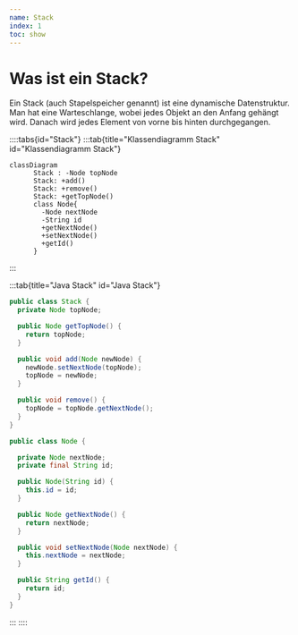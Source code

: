 ```yaml
---
name: Stack
index: 1
toc: show
---
```


# Was ist ein Stack?
Ein Stack (auch Stapelspeicher genannt) ist eine dynamische Datenstruktur. Man hat eine Warteschlange, wobei jedes Objekt an den Anfang gehängt wird. Danach wird jedes Element von vorne bis hinten durchgegangen.

::::tabs{id="Stack"}
:::tab{title="Klassendiagramm Stack" id="Klassendiagramm Stack"}
```mermaid
classDiagram
      Stack : -Node topNode
      Stack: +add()
      Stack: +remove()
      Stack: +getTopNode()
      class Node{
        -Node nextNode
        -String id
        +getNextNode()
        +setNextNode()
        +getId()
      }
```
:::

:::tab{title="Java Stack" id="Java Stack"}
```java
public class Stack {
  private Node topNode;

  public Node getTopNode() {
    return topNode;
  }

  public void add(Node newNode) {
    newNode.setNextNode(topNode);
    topNode = newNode;
  }

  public void remove() {
    topNode = topNode.getNextNode();
  }
}

public class Node {

  private Node nextNode;
  private final String id;

  public Node(String id) {
    this.id = id;
  }

  public Node getNextNode() {
    return nextNode;
  }

  public void setNextNode(Node nextNode) {
    this.nextNode = nextNode;
  }

  public String getId() {
    return id;
  }
}
``` 
:::
::::
